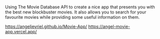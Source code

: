 Using The Movie Database API to create a nice app that presents you with the best new blockbuster movies.
It also allows you to search for your favourite movies while providing some useful information on them.

https://angeljeyriel.github.io/Movie-App/
https://angel-movie-app.vercel.app/
